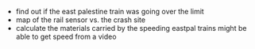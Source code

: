 - find out if the east palestine train was going over the limit
- map of the rail sensor vs. the crash site
- calculate the materials carried by the speeding eastpal trains
might be able to get speed from a video